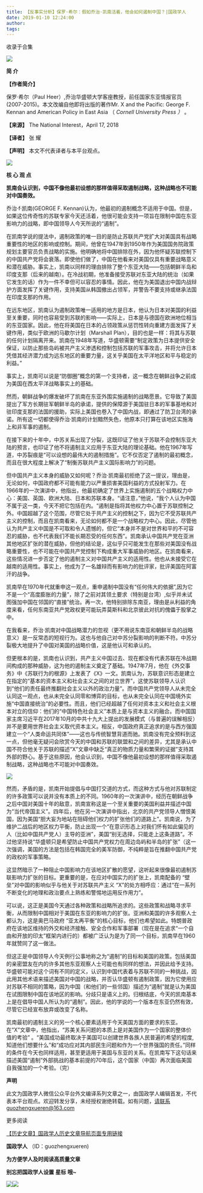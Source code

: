 ```yaml
---
title: 【反事实分析】保罗·希尔：假如乔治·凯南活着，他会如何遏制中国？|国政学人
date: 2019-01-10 12:24:00
author: 
tags: 
---
```



收录于合集

![](/images/3397/2.gif)

  

  

**简 介**

  

 **【作者简介】**

保罗·希尔（Paul Heer）,乔治华盛顿大学客座教授，前任国家东亚情报官员(2007-2015)。本文改编自他即将出版的著作Mr. X and the
Pacific: George F. Kennan and American Policy in East Asia （ _Cornell
University Press_ _）_ 。

 **【来源】** The National Interest，April 17, 2018

 **【译者】** 张 耀

 **【声明】** 本文不代表译者与本平台观点。

![](/images/3397/3.jpeg)

 **核 心 观 点**

  

 **凯南会认识到，中国不像他最初设想的那样值得采取遏制战略，这种战略也不可能对中国奏效。**

  

乔治·f·凯南(GEORGE F.
Kennan)认为，他最初的遏制概念不适用于中国。但是，如果这位传奇性的苏联专家今天还活着，他很可能会支持一项旨在限制中国在东亚影响力的战略，即中国领导人今天所说的“遏制”。

在凯南学说的提法中，遏制政策的唯一目的是防止苏联共产党扩大对美国具有战略重要性的地区的影响或控制。期间，他曾在1947年到1950年作为美国国务院政策规划主要官员负责战略的实施。他明确地将中国排除在外，因为他怀疑苏联控制下的中国共产党将会衰落。即使他们做了，中国在他看来对美国仅具有重要战略意义和潜在威胁。事实上，凯南以同样的理由排除了整个东亚大陆——包括朝鲜半岛和印度支那（后来的越南）。在冷战初期，他准备接受苏联对东亚大陆的统治（如果它发生的话）作为一件不幸但可以容忍的事情。因此，他在为美国退出中国内战辩护方面发挥了关键作用，支持美国从韩国撤出占领军，并警告不要支持或继承法国在印度支那的作用。

在远东地区，凯南认为遏制政策唯一适用的地方是日本，他认为日本对美国的利益至关重要，同时也容易受到苏联的影响——实际上，日本是与德国在欧洲地位相当的东亚国家。因此，他在将美国在日本的占领政策从惩罚性转向重建方面发挥了关键作用，类似于欧洲的马歇尔计划（Marshall
Plan），目的也是一样：将其与苏联的任何计划隔离开来。凯南在1948年写道，华盛顿需要“制定政策为日本提供安全保证，以防止那些岛屿被共产主义渗透和控制包括苏联的军事攻击，并将允许日本凭借其经济潜力成为远东地区的重要力量，这关乎美国在太平洋地区和平与稳定的利益。”

事实上，凯南可以说是“防御圈”概念的第一个支持者，这一概念在朝鲜战争之前成为美国在西太平洋战略事实上的基础。

然而，朝鲜战争的爆发破坏了凯南在东亚外围实施遏制的战略愿景。它导致了美国提出了军方长期驻军朝鲜半岛的承诺，提供的保障源于美国驻日本的军事基地和对驻印度支那的法国的援助，实际上美国也卷入了中国内战，即通过了防卫台湾的承诺。所有这一切都使得乔治·凯南的计划黯然失色，他原本只打算在该地区实施海上和非军事的遏制。

在接下来的十年中，中苏关系出现了分裂，这既印证了他关于苏联不会控制东亚大陆的预言，也印证了他不将遏制主义应用于东亚大陆的理论基础。他在1967年写道，中苏裂痕是“可以设想的最伟大的遏制措施”。它不仅否定了遏制的最初概念，而且在很大程度上解决了“制衡苏联共产主义国际影响力”的问题。

但中国共产主义本身的威胁又如何呢？乔治·凯南最初拒绝了这一提议，理由是，无论如何，中国政府都不可能有能力以严重损害美国利益的方式投射军力。在1966年的一次演讲中，他指出，他最初确定了世界上实施遏制的五个战略权力中心：美国、英国、欧洲大陆、日本和苏联本身。“请注意，”他说，“我个人认为中国不属于这一类，今天不把它包括在内。“遏制是指将其他权力中心置于苏联控制之外。中国超越了这个范围，尽管它处于共产主义的控制之下，因为它不受苏联共产主义的控制，而且在凯南看来，无论如何都不是一个战略权力中心。因此，尽管他认为共产主义中国是不可取和令人遗憾的，但它“本身并不是对世界和平的不可容忍的威胁，也不代表我们不能长期忍受的任何东西”。凯南承认中国共产党在亚洲其他地区扩张的潜在威胁，但他的结论是，这似乎只可能发生在那些对美国没有战略重要性，也不可能在中国共产党控制下构成重大军事威胁的地区。在凯南看来，这些情况进一步否定了他的遏制主义对中国共产主义的适用性。他也从未接受它在越南的适用性。事实上，他成为了一名雄辩而有影响力的批评家，批评美国在阿富汗的战争。

凯南早在1970年代就重申这一观点，重申遏制中国没有“任何伟大的依据”,因为它不是一个“高度膨胀的力量”，除了之前对其领土要求（特别是台湾）,似乎并未试图强加中国在邻国的“直接”统治。再一次，他特别排除东南亚，理由是从利益的角度来看，任何东南亚共产党政权更可能玩弄莫斯科和北京彼此对抗的傀儡于股掌之中。

在我看来，乔治·凯南对中国战略潜力的忽视（更不用说东南亚和朝鲜半岛的战略意义）是一反常态的短视行为。这也与他自己对中苏分裂影响的判断不符。中苏分裂极大地提升了中国对美国的战略价值，这是他认可和承认的。

但更根本的是，凯南也认识到，共产主义中国过去、现在都没有代表苏联在冷战期间构成的那种威胁，这为他的遏制主义奠定了基础。1947年7月，他在《外交事务》中《苏联行为的根源》上发表了《X》一文。凯南认为，苏联意识形态是建立在指定的“基本的资本主义和社会主义之间的对立世界”，这使苏联领导人认识到“他们的责任最终推翻社会主义以外的政治力量”。而中国共产党领导人从未完全认同这一观点，也从未完全认同零和博弈的目标，也从未完全认同在中国境外实施“中国直接统治”的必要性。而且，他们已经超越了任何对资本主义和社会主义根本对立的信仰：他们的“中国特色社会主义”本质上是与资本主义的融合。而中国国家主席习近平在2017年10月的中共十九大上提出的发展模式（与普遍的误解相反）并不是要用世界社会主义取代资本主义。相反，中国政府真正追求的是与西方强国建立一个“人类命运共同体”——这也与传统智慧背道而驰。凯南没有完全预料到这一点，但他毫无疑问会欣赏今天的中国和苏联的联盟和之间的差异，尤其是承认中国不符合他关于苏联的描述“X”文章中缺乏“真正的物质力量和繁荣的证据”支持其外部的野心。基于这些原因，他会认识到，中国不像他最初设想的那样值得采取遏制战略，这种战略也不可能对中国奏效。

![](/images/3397/4.jpeg)

然而，矛盾的是，凯南开始提倡与中国打交道的方式，而这种方式与他对苏联制定的许多政策可以说并没有本质上的不同。1960年的一次演讲中，经历在朝鲜战争之后中国对美国十年的敌意，凯南宣称这是一个至关重要的美国利益并描述中国为“当代帝国主义”。四年后，他在另一次演讲中指出，北京的共产党领导人憎恨美国，因为美国“胆大妄为地站在阻碍他们权力的扩张他们的道路上”。凯南说，为了维护二战后的地区权力平衡，防止出现一个“在意识形态上对我们怀有如此偏见的人（比如中国共产党人）主导的亚洲”，美国“别无选择，只能走上这条道路”。不过他坚持说“华盛顿只是希望防止中国共产党权力在周边岛屿和半岛的扩张”（这一次强调，美国的方法是包括在韩国完全的美军防御，不纯粹是旨在推翻中国共产党的政权的军事策略。

这显然暗示了一种阻止中国影响力在该地区扩散的愿望，这听起来很像最初遏制苏联影响力扩张的目标。更重要的是，在应对中国实力的扩张上，凯南配备的
“壁垒”对中国的影响似乎与他关于对苏联共产主义 “X”的处方相呼应：通过“在一系列不断变化的地理和政治要点上熟练和警惕地运用反作用力”。

可以说，这正是美国今天通过各种政策和战略所追求的。这些政策和战略寻求平衡，从而限制中国相对于美国在东亚的影响力的扩张。亚洲和美国的许多观察人士都认为，这是奥巴马政府
“亚太再平衡”的核心目标，他们也希望如此。特朗普政府在该地区维持的外交和经济接触、安全合作和军事部署（现在是在追求“一个自由和开放的印太”框架内进行的）都被广泛认为是为了同一个目标，凯南早在1960年就赞同了这一做法。

但这正是中国领导人今天例行公事地称之为“遏制”的目标和美国的政策。包括美国的亲密盟友在内的许多其他东亚观察人士可能也有同样的想法，并因此给予支持。华盛顿可能对这个词有不同的定义，认识到中国代表着与苏联不同的一种挑战，因此用其他术语来描述美国对中国的战略，并否认华盛顿有遏制政策，因为它使用应对苏联不相同的策略，因为中国（和他们的一些邻国）描述为“遏制”就是认为美国在试图限制中国在该地区的影响。分歧只是语义上的。归根结底，今天的凯南基本上是在倡导中国人所认为的“遏制”。因此，他的学说的一个版本在东亚仍然有效，尽管它已经宣布放弃或改变了名称。

凯南最初的遏制主义的另一个核心要素适用于今天美国方面的要求的东亚。在“X”文章中，他指出，“苏美关系问题的本质上是对美国作为一个国家的整体价值的考验”
。“美国成功最终取决于美国可以创建世界各族人民普遍的希望的程度,知道他们想要什么”和“成功应对其内部民生问题和作为一个世界强国的责任。”同样的条件在今天也同样适用，甚至更适用于美国与东亚的关系。在凯南写下这句话来描述美国“遏制”外部挑战的基本前提的70年后，这个国家（中国）再次面临美国自我强加的一个考验。（完）

  

 **声明**

此文为国政学人微信公众平台外文编译系列文章之一，由国政学人编辑首发，不代表本平台观点。欢迎转发分享，未经授权谢绝转载。如有问题，请联系guozhengxueren@163.com

  

  

更多阅读

[【历史文章】国政学人历史文章导航页面专用链接](http://mp.weixin.qq.com/s?__biz=MzI3MTYzMzE5Mw==&mid=2247487647&idx=4&sn=713bf729dca089516e8f304f88955380&chksm=eb3f8ed9dc4807cf89f3e211dd726289dd92edc62a6a8e19953bf2b366bbeffb59d285e95119&scene=21#wechat_redirect)

  

  

 **国政学人** （ID：guozhengxueren)

  

 **为方便学人及时阅读高质量文章**

 **别忘把国政学人设置** **星标** **哦~**

![](/images/3397/5.gif)![](/images/3397/6.gif)

